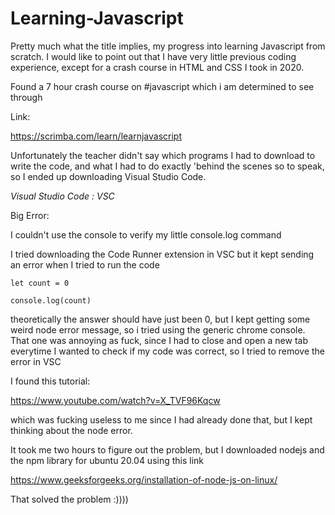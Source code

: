 # Learning-Javascript
Pretty much what the title implies, my progress into learning Javascript from scratch.  I would like to point out that I have very little previous coding experience, except for a crash course in HTML and CSS I took in 2020.


Found a 7 hour crash course on #javascript which i am determined to see through


Link:

https://scrimba.com/learn/learnjavascript




Unfortunately the teacher didn't say which programs I had to download to write the code, and what I had to do exactly 'behind the scenes so to speak, so I ended up downloading Visual Studio Code.


*Visual Studio Code : VSC*





Big Error:

I couldn't use the console to verify my little console.log command 





I tried downloading the Code Runner extension in VSC but it kept sending an error when I tried to run the code


```
let count = 0

console.log(count)

```


theoretically the answer should have just been 0, but I kept getting some weird node error message, so i tried using the generic chrome console. That one was annoying as fuck, since I had to close and open a new tab everytime I wanted to check if my code was correct, so I tried to remove the error in VSC

I found this tutorial:

https://www.youtube.com/watch?v=X_TVF96Kqcw


which was fucking useless to me since I had already done that, but I kept thinking about the node error.


It took me two hours to figure out the problem, but I downloaded nodejs and the npm library for ubuntu 20.04 using this link 

https://www.geeksforgeeks.org/installation-of-node-js-on-linux/


That solved the problem :))))



